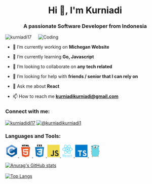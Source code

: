 <h1 align="center">Hi 👋, I'm Kurniadi</h1>
<h3 align="center">A passionate Software Developer from Indonesia</h3>
<img align="right" alt="Coding" width="400" src="https://media2.giphy.com/media/qgQUggAC3Pfv687qPC/giphy.gif"/>

<p align="left"> <img src="https://komarev.com/ghpvc/?username=kurniadi17&label=Profile%20views&color=0e75b6&style=flat" alt="kurniadi17" /> </p>

- 🔭 I’m currently working on **Michegan Website**

- 🌱 I’m currently learning **Go, Javascript**

- 👯 I’m looking to collaborate on **any tech related**

- 🤝 I’m looking for help with **friends / senior that I can rely on**

- 💬 Ask me about **React**

- 📫 How to reach me **kurniadikurniadi@gmail.com**

<h3 align="left">Connect with me:</h3>
<p align="left">
<a href="https://instagram.com/kurniadidi17" target="blank"><img align="center" src="https://raw.githubusercontent.com/rahuldkjain/github-profile-readme-generator/master/src/images/icons/Social/instagram.svg" alt="kurniadidi17" height="30" width="40" /></a>
<a href="https://medium.com/@kurniadikurniadi1" target="blank"><img align="center" src="https://raw.githubusercontent.com/rahuldkjain/github-profile-readme-generator/master/src/images/icons/Social/medium.svg" alt="@kurniadikurniadi1" height="30" width="40" /></a>
</p>

<h3 align="left">Languages and Tools:</h3>
<p align="left"> 
<a href="https://www.cprogramming.com/" target="_blank" rel="noreferrer"> 
<img src="https://raw.githubusercontent.com/devicons/devicon/master/icons/c/c-original.svg" alt="c" width="40" height="40"/> 
</a> 
<a href="https://www.w3.org/html/" target="_blank" rel="noreferrer"> 
<img src="https://raw.githubusercontent.com/devicons/devicon/master/icons/html5/html5-original-wordmark.svg" alt="html5" width="40" height="40"/> 
</a> 
<a href="https://www.w3schools.com/css/" target="_blank" rel="noreferrer"> 
<img src="https://raw.githubusercontent.com/devicons/devicon/master/icons/css3/css3-original-wordmark.svg" alt="css3" width="40" height="40"/> 
</a> 
<a href="https://developer.mozilla.org/en-US/docs/Web/JavaScript" target="_blank" rel="noreferrer"> 
<img src="https://raw.githubusercontent.com/devicons/devicon/master/icons/javascript/javascript-original.svg" alt="javascript" width="40" height="40"/> 
</a> 
<a href="https://reactjs.org/" target="_blank" rel="noreferrer"> 
<img src="https://raw.githubusercontent.com/devicons/devicon/master/icons/react/react-original-wordmark.svg" alt="react" width="40" height="40"/> 
</a> 
<a href="https://www.typescriptlang.org/" target="_blank" rel="noreferrer"> 
<img src="https://raw.githubusercontent.com/devicons/devicon/master/icons/typescript/typescript-original.svg" alt="typescript" width="40" height="40"/> 
</a>
<a href="https://golang.org" target="_blank" rel="noreferrer"> 
<img src="https://raw.githubusercontent.com/devicons/devicon/master/icons/go/go-original.svg" alt="go" width="40" height="40"/> 
</a> 
</p>

[![Anurag's GitHub stats](https://github-readme-stats.vercel.app/api?username=Kurniadi17&theme=algolia)](https://github.com/Kurniadi17/github-readme-stats)
<br/>
<br/>
[![Top Langs](https://github-readme-stats.vercel.app/api/top-langs/?username=Kurniadi17&layout=compact)](https://github.com/Kurniadi17/github-readme-stats)
